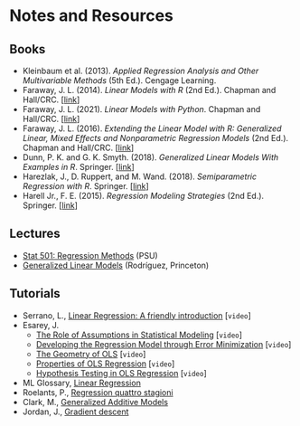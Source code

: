 # Notes and Resources

## Books

- Kleinbaum et al. (2013). *Applied Regression Analysis and Other Multivariable Methods* (5th Ed.). Cengage Learning. 
- Faraway, J. L. (2014). *Linear Models with R* (2nd Ed.). Chapman and Hall/CRC. [[link](https://julianfaraway.github.io/faraway/LMR/)] 
- Faraway, J. L. (2021). *Linear Models with Python*. Chapman and Hall/CRC. [[link](https://julianfaraway.github.io/LMP/)]  
- Faraway, J. L. (2016). *Extending the Linear Model with R: Generalized Linear, Mixed Effects and Nonparametric Regression Models* (2nd Ed.). Chapman and Hall/CRC. [[link](https://julianfaraway.github.io/faraway/ELM/)] 
- Dunn, P. K. and G. K. Smyth. (2018). *Generalized Linear Models With Examples in R*. Springer. [[link](https://link.springer.com/book/10.1007/978-1-4419-0118-7)]
- Harezlak, J., D. Ruppert, and M. Wand. (2018). *Semiparametric Regression with R*. Springer. [[link](https://link.springer.com/book/10.1007/978-1-4939-8853-2)]
- Harell Jr., F. E. (2015). *Regression Modeling Strategies* (2nd Ed.). Springer. [[link](https://link.springer.com/book/10.1007/978-3-319-19425-7)]

## Lectures

- [Stat 501: Regression Methods](https://online.stat.psu.edu/stat501/) (PSU)
- [Generalized Linear Models](https://data.princeton.edu/wws509/notes) (Rodríguez, Princeton)

## Tutorials

- Serrano, L., [Linear Regression: A friendly introduction](https://www.youtube.com/watch?v=wYPUhge9w5c) [`video`]
- Esarey, J. 
    - [The Role of Assumptions in Statistical Modeling](https://www.youtube.com/watch?v=l5j-g-RqLMA) [`video`]
    - [Developing the Regression Model through Error Minimization](https://www.youtube.com/watch?v=-0tIqEHo3uM) [`video`]
    - [The Geometry of OLS](https://www.youtube.com/watch?v=Pr1lNT8PG3w) [`video`]
    - [Properties of OLS Regression](https://www.youtube.com/watch?v=l_rlt7x_hGE) [`video`]
    - [Hypothesis Testing in OLS Regression](https://www.youtube.com/watch?v=tCy712irJbc) [`video`]
- ML Glossary, [Linear Regression](https://ml-cheatsheet.readthedocs.io/en/latest/linear_regression.html)
- Roelants, P., [Regression quattro stagioni](https://peterroelants.github.io/posts/linear-regression-four-ways)
- Clark, M., [Generalized Additive Models](https://m-clark.github.io/generalized-additive-models/)
- Jordan, J., [Gradient descent](https://www.jeremyjordan.me/gradient-descent/)



